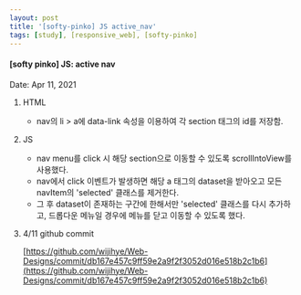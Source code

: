 ```yaml
---
layout: post
title: '[softy-pinko] JS active_nav'
tags: [study], [responsive_web], [softy-pinko]
---
```


#### [softy pinko] JS: active nav

Date: Apr 11, 2021

1. HTML

   - nav의 li > a에 data-link 속성을 이용하여 각 section 태그의 id를 저장함.

2. JS

   - nav menu를 click 시 해당 section으로 이동할 수 있도록 scrollIntoView를 사용했다.
   - nav에서 click 이벤트가 발생하면 해당 a 태그의 dataset을 받아오고 모든 navItem의 'selected' 클래스를 제거한다.
   - 그 후 dataset이 존재하는 구간에 한해서만 'selected' 클래스를 다시 추가하고, 드롭다운 메뉴일 경우에 메뉴를 닫고 이동할 수 있도록 했다.

3. 4/11 github commit

   [https://github.com/wijihye/Web-Designs/commit/db167e457c9ff59e2a9f2f3052d016e518b2c1b6](https://github.com/wijihye/Web-Designs/commit/db167e457c9ff59e2a9f2f3052d016e518b2c1b6)
